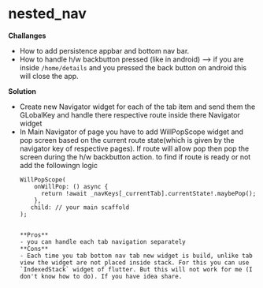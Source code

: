 # nested_nav

**Challanges**
- How to add persistence appbar and bottom nav bar.
- How to handle h/w backbutton pressed (like in android) --> if you are inside `/home/details` and you pressed the back button on android this will close the app.

**Solution**
- Create new Navigator widget for each of the tab item and send them the GLobalKey<NavigatorState> and handle there respective route inside there Navigator widget
- In Main Navigator of page you have to add WillPopScope widget and pop screen based on the current route state(which is given by the navigator key of respective pages). If route will allow pop then pop the screen during the h/w backbutton action.
  to find if route is ready or not add the followingn logic
  ```
  WillPopScope(
      onWillPop: () async {
        return !await _navKeys[_currentTab].currentState!.maybePop();
      },
     child: // your main scaffold
  );
  
  
  **Pros**
  - you can handle each tab navigation separately
  **Cons**
  - Each time you tab bottom nav tab new widget is build, unlike tab view the widget are not placed inside stack. For this you can use `IndexedStack` widget of flutter. But this will not work for me (I don't know how to do). If you have idea share.
